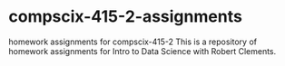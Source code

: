 # compscix-415-2-assignments
homework assignments for compscix-415-2
This is a repository of homework assignments for Intro to Data Science with Robert Clements.

